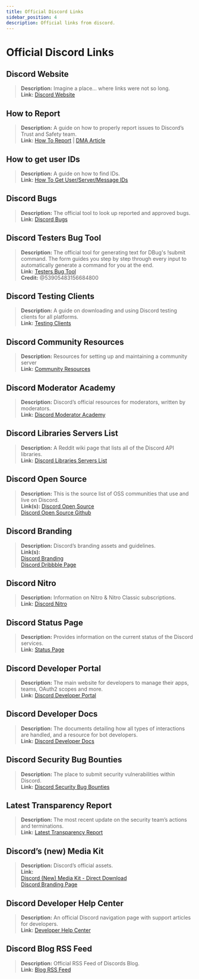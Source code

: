```yaml
---
title: Official Discord Links
sidebar_position: 4
description: Official links from discord.
---
```


# Official Discord Links

## **Discord Website**

> **Description:** Imagine a place… where links were not so long.   <br/>
**Link:** [Discord Website](https://dis.gd/)

## **How to Report**

> **Description:** A guide on how to properly report issues to Discord’s Trust and Safety  team.   <br/>
**Link:**  [How To Report](https://dis.gd/howtoreport) | [DMA Article](https://discord.com/moderation/360058643194-104:-How-to-Report-Content-to-Discord)

## **How to get user IDs**

> **Description:** A guide on how to find IDs.   <br/>
**Link:**  [How To Get User/Server/Message IDs](https://dis.gd/findmyid)

## **Discord Bugs**

> **Description:**  The official tool to look up reported and approved bugs.   <br/>
**Link:** [Discord Bugs](https://bugs.discord.com/)

## **Discord Testers Bug Tool**

> **Description:** The official tool for generating text for DBug's !submit command. The form guides you step by step through every input to automatically generate a command for you at the end.   <br/>
**Link:** [Testers Bug Tool](https://dis.gd/bug-tool)   <br/>
**Credit:** @53905483156684800

## **Discord Testing Clients**

> **Description:** A guide on downloading and using Discord testing clients for all platforms.   <br/>
**Link:** [Testing Clients](https://support.discord.com/hc/en-us/articles/360035675191-Discord-Testing-Clients)

## **Discord Community Resources**

> **Description:** Resources for setting up and maintaining a community server <br/>
**Link:** [Community Resources](https://discord.com/community) <br/>

## **Discord Moderator Academy**

> **Description:** Discord’s official resources for moderators, written by moderators.   <br/>
**Link:** [Discord Moderator Academy](https://dis.gd/moderation)

## **Discord Libraries Servers List**

> **Description:** A Reddit wiki page that lists all of the Discord API libraries.   <br/>
**Link:** [Discord Libraries Servers List](https://www.reddit.com/r/discordapp/wiki/developers)

## **Discord Open Source**

> **Description:** This is the source list of OSS communities that use and live on Discord.   <br/>
**Link(s):**
[Discord Open Source](https://discord.com/open-source)   <br/>
[Discord Open Source Github](https://github.com/discord/discord-open-source)

## **Discord Branding**  

> **Description:** Discord’s branding assets and guidelines.   <br/>
**Link(s):**  <br/>
[Discord Branding](https://discord.com/branding)  <br/>
[Discord Dribbble Page](https://discord.design/)

## **Discord Nitro**

> **Description:**  Information on Nitro & Nitro Classic subscriptions.   <br/>
**Link:** [Discord Nitro](https://dis.gd/nitro)

## **Discord Status Page**

> **Description:** Provides information on the current status of the Discord services.   <br/>
**Link:** [Status Page](https://dis.gd/status)

## **Discord Developer Portal**

> **Description:** The main website for developers to manage their apps, teams, OAuth2 scopes and more.    <br/>
**Link:** [Discord Developer Portal](https://discord.com/developers/)

## **Discord Developer Docs**

> **Description:** The documents detailing how all types of interactions are handled, and a resource for bot developers.   <br/>
**Link:** [Discord Developer Docs](https://discord.dev/)

## **Discord Security Bug Bounties**

> **Description:** The place to submit security vulnerabilities within Discord.   <br/>
**Link:** [Discord Security Bug Bounties](https://discord.com/security)

## **Latest Transparency Report**

> **Description:** The most recent update on the security team’s actions and terminations.   <br/>
**Link:** [Latest Transparency Report](https://discord.com/blog/discord-transparency-report-q1-2022)

## **Discord’s (new) Media Kit**

> **Description:** Discord’s official assets.   <br/>
**Link:** <br/>
[Discord (New) Media Kit - Direct Download](https://www.dropbox.com/sh/nabhhaq7kt59exr/AAB7U3f2pW-Jmvdul0yy7o-ia?dl=1)  <br/>
[Discord Branding Page](https://discord.com/branding)

## **Discord Developer Help Center**

> **Description:** An official Discord navigation page with support articles for developers. <br/>
**Link:** [Developer Help Center](https://support-dev.discord.com)

## **Discord Blog RSS Feed**

> **Description:** Official RSS Feed of Discords Blog. <br/>
**Link:** [Blog RSS Feed](https://discord.com/blog/rss.xml)
